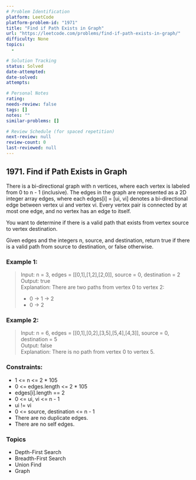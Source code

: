 ```yaml
---
# Problem Identification
platform: LeetCode
platform-problem-id: "1971"
title: "Find if Path Exists in Graph"
url: "https://leetcode.com/problems/find-if-path-exists-in-graph/"
difficulty: None
topics:
  -

# Solution Tracking
status: Solved
date-attempted:
date-solved:
attempts:

# Personal Notes
rating:
needs-review: false
tags: []
notes: ""
similar-problems: []

# Review Schedule (for spaced repetition)
next-review: null
review-count: 0
last-reviewed: null
---
```


## 1971. Find if Path Exists in Graph
There is a bi-directional graph with n vertices, where each vertex is labeled from 0 to n - 1 (inclusive). The edges in the graph are represented as a 2D integer array edges, where each edges[i] = [ui, vi] denotes a bi-directional edge between vertex ui and vertex vi. Every vertex pair is connected by at most one edge, and no vertex has an edge to itself.

You want to determine if there is a valid path that exists from vertex source to vertex destination.

Given edges and the integers n, source, and destination, return true if there is a valid path from source to destination, or false otherwise.

### Example 1:

> Input: n = 3, edges = [[0,1],[1,2],[2,0]], source = 0, destination = 2<br/>
> Output: true<br/>
> Explanation: There are two paths from vertex 0 to vertex 2:<br/>
> - 0 → 1 → 2
> - 0 → 2

### Example 2:

> Input: n = 6, edges = [[0,1],[0,2],[3,5],[5,4],[4,3]], source = 0, destination = 5<br/>
> Output: false<br/>
> Explanation: There is no path from vertex 0 to vertex 5.

### Constraints:

- 1 <= n <= 2 * 105
- 0 <= edges.length <= 2 * 105
- edges[i].length == 2
- 0 <= ui, vi <= n - 1
- ui != vi
- 0 <= source, destination <= n - 1
- There are no duplicate edges.
- There are no self edges.

### Topics

- Depth-First Search
- Breadth-First Search
- Union Find
- Graph